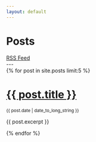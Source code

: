 ```yaml
---
layout: default
---
```


# Posts
<div>
<a class="button" href="/feed.xml">RSS Feed</a>
</div>
---

<div>
{% for post in site.posts limit:5 %}
<a href="{{ post.url }}"><h1>{{ post.title }}</h1></a>
<small>{{ post.date | date_to_long_string }}</small>
<p>{{ post.excerpt }}</p>
{% endfor %}
</div>